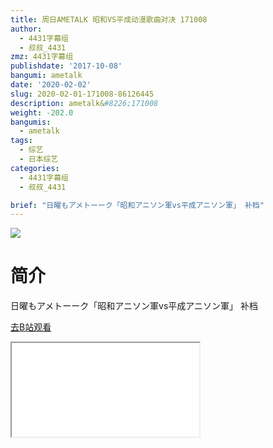 ```yaml
---
title: 周日AMETALK 昭和VS平成动漫歌曲对决 171008
author:
  - 4431字幕组
  - 叔叔_4431
zmz: 4431字幕组
publishdate: '2017-10-08'
bangumi: ametalk
date: '2020-02-02'
slug: 2020-02-01-171008-86126445
description: ametalk&#8226;171008
weight: -202.0
bangumis:
  - ametalk
tags:
  - 综艺
  - 日本综艺
categories:
  - 4431字幕组
  - 叔叔_4431

brief: "日曜もアメトーーク「昭和アニソン軍vs平成アニソン軍」 补档"
---
```

![](https://raw.githubusercontent.com/tcgriffith/owaraisite/master/static/tmpimg/02c8a8523906775e3ed46c071caaecd40449cfca.jpg.480.jpg)
# 简介  
日曜もアメトーーク「昭和アニソン軍vs平成アニソン軍」
补档  

[去B站观看](https://www.bilibili.com/video/av86126445/)
<div class ="resp-container"><iframe class="testiframe" src="//player.bilibili.com/player.html?aid=86126445"", scrolling="no", allowfullscreen="true" > </iframe></div> 

